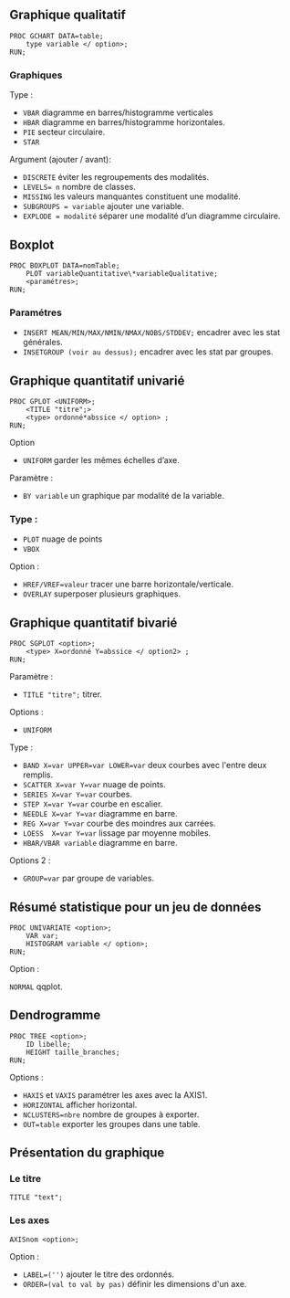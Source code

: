 ## Graphique qualitatif

```
PROC GCHART DATA=table;
	type variable </ option>;
RUN;
```

### Graphiques

Type :

* `VBAR` diagramme en barres/histogramme verticales
* `HBAR` diagramme en barres/histogramme horizontales.
* `PIE` secteur circulaire.
* `STAR`

Argument (ajouter / avant):

* `DISCRETE` éviter les regroupements des modalités.
* `LEVELS= n` nombre de classes.
* `MISSING` les valeurs manquantes constituent une modalité.
* `SUBGROUPS = variable` ajouter une variable.
* `EXPLODE = modalité` séparer une modalité d’un diagramme circulaire.

## Boxplot

``` 
PROC BOXPLOT DATA=nomTable;
	PLOT variableQuantitative\*variableQualitative;
	<paramétres>;
RUN;
``` 

### Paramétres

* `INSERT MEAN/MIN/MAX/NMIN/NMAX/NOBS/STDDEV;` encadrer avec les stat générales.
* `INSETGROUP (voir au dessus);` encadrer avec les stat par groupes.

## Graphique quantitatif univarié
```
PROC GPLOT <UNIFORM>;
	<TITLE "titre";>
	<type> ordonné*abssice </ option> ;
RUN;
```

Option 
* `UNIFORM` garder les mêmes échelles d’axe.

Paramètre : 

* `BY variable` un graphique par modalité de la variable.

### Type :
* `PLOT` nuage de points
* `VBOX` 

Option :

* `HREF/VREF=valeur` tracer une barre horizontale/verticale.
* `OVERLAY` superposer plusieurs graphiques.

## Graphique quantitatif bivarié

```
PROC SGPLOT <option>;
	<type> X=ordonné Y=abssice </ option2> ;
RUN;
```
Paramètre :

* `TITLE "titre";` titrer.

Options :

* `UNIFORM` 

Type : 

* `BAND X=var UPPER=var LOWER=var` deux courbes avec l'entre deux remplis.
* `SCATTER X=var Y=var` nuage de points.
* `SERIES X=var Y=var` courbes.
* `STEP X=var Y=var` courbe en escalier.
* `NEEDLE X=var Y=var` diagramme en barre.
* `REG X=var Y=var` courbe des moindres aux carrées.
* `LOESS  X=var Y=var` lissage par moyenne mobiles.
* `HBAR/VBAR variable` diagramme en barre.
 
 Options 2 :
 
* `GROUP=var` par groupe de variables.

## Résumé statistique pour un jeu de données

``` 
PROC UNIVARIATE <option>;
	VAR var;
	HISTOGRAM variable </ option>;
RUN;
``` 

Option :

`NORMAL` qqplot.

## Dendrogramme

```
PROC TREE <option>;
	ID libelle;
	HEIGHT taille_branches;
RUN;
```

Options :

* `HAXIS` et `VAXIS` paramétrer les axes avec la AXIS1.
* `HORIZONTAL` afficher horizontal.
* `NCLUSTERS=nbre` nombre de groupes à exporter.
* `OUT=table` exporter les groupes dans une table.

## Présentation du graphique

### Le titre

```
TITLE "text";
```

### Les axes

```
AXISnom <option>;
```

Option :

* `LABEL=('')` ajouter le titre des ordonnés.
* `ORDER=(val to val by pas)` définir les dimensions d'un axe.
